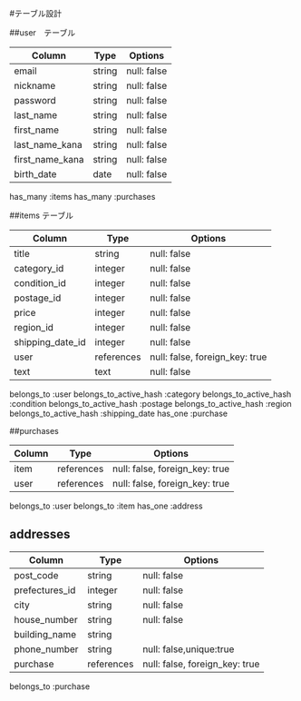 #テーブル設計

##user　テーブル



| Column         | Type   | Options     |
| -------------- | ------ | ----------- |
| email          | string | null: false |
| nickname       | string | null: false |
| password       | string | null: false |
| last_name      | string | null: false |
| first_name     | string | null: false |
| last_name_kana | string | null: false |
| first_name_kana| string | null: false |
| birth_date     | date   | null: false |

has_many :items
has_many :purchases

##items テーブル

| Column            | Type       | Options                        |
| ----------------- | ---------- | ------------------------------ |
| title             | string     | null: false                    |
| category_id       | integer    | null: false                    |
| condition_id      | integer    | null: false                    |
| postage_id        | integer    | null: false                    |
| price             | integer    | null: false                    |
| region_id         | integer    | null: false                    |
| shipping_date_id  | integer    | null: false                    |
| user              | references | null: false, foreign_key: true |
| text              | text       | null: false                    |

belongs_to :user
belongs_to_active_hash :category
belongs_to_active_hash :condition
belongs_to_active_hash :postage	
belongs_to_active_hash :region	
belongs_to_active_hash :shipping_date
has_one :purchase

##purchases

| Column         | Type       | Options                        |
| -------------- | ---------- | ------------------------------ |
| item           | references | null: false, foreign_key: true |
| user           | references | null: false, foreign_key: true |

belongs_to :user
belongs_to :item
has_one :address

## addresses

| Column         | Type       | Options                        |
| -------------- | ---------- | ------------------------------ |
| post_code      | string     | null: false                    |
| prefectures_id | integer    | null: false                    |
| city           | string     | null: false                    |
| house_number   | string     | null: false                    |
| building_name  | string     |                                |
| phone_number   | string     | null: false,unique:true        |
| purchase       | references | null: false, foreign_key: true |

belongs_to :purchase